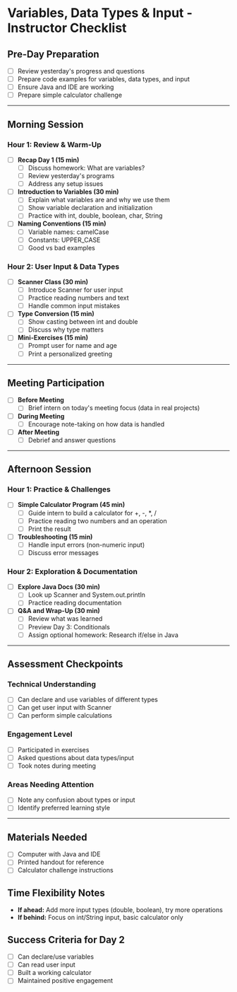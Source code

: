 # Variables, Data Types & Input - Instructor Checklist

## Pre-Day Preparation
- [ ] Review yesterday's progress and questions
- [ ] Prepare code examples for variables, data types, and input
- [ ] Ensure Java and IDE are working
- [ ] Prepare simple calculator challenge

---

## Morning Session

### Hour 1: Review & Warm-Up
- [ ] **Recap Day 1 (15 min)**
    - [ ] Discuss homework: What are variables?
    - [ ] Review yesterday's programs
    - [ ] Address any setup issues

- [ ] **Introduction to Variables (30 min)**
    - [ ] Explain what variables are and why we use them
    - [ ] Show variable declaration and initialization
    - [ ] Practice with int, double, boolean, char, String

- [ ] **Naming Conventions (15 min)**
    - [ ] Variable names: camelCase
    - [ ] Constants: UPPER_CASE
    - [ ] Good vs bad examples

### Hour 2: User Input & Data Types
- [ ] **Scanner Class (30 min)**
    - [ ] Introduce Scanner for user input
    - [ ] Practice reading numbers and text
    - [ ] Handle common input mistakes

- [ ] **Type Conversion (15 min)**
    - [ ] Show casting between int and double
    - [ ] Discuss why type matters

- [ ] **Mini-Exercises (15 min)**
    - [ ] Prompt user for name and age
    - [ ] Print a personalized greeting

---

## Meeting Participation
- [ ] **Before Meeting**
    - [ ] Brief intern on today's meeting focus (data in real projects)
- [ ] **During Meeting**
    - [ ] Encourage note-taking on how data is handled
- [ ] **After Meeting**
    - [ ] Debrief and answer questions

---

## Afternoon Session

### Hour 1: Practice & Challenges
- [ ] **Simple Calculator Program (45 min)**
    - [ ] Guide intern to build a calculator for +, -, *, /
    - [ ] Practice reading two numbers and an operation
    - [ ] Print the result

- [ ] **Troubleshooting (15 min)**
    - [ ] Handle input errors (non-numeric input)
    - [ ] Discuss error messages

### Hour 2: Exploration & Documentation
- [ ] **Explore Java Docs (30 min)**
    - [ ] Look up Scanner and System.out.println
    - [ ] Practice reading documentation

- [ ] **Q&A and Wrap-Up (30 min)**
    - [ ] Review what was learned
    - [ ] Preview Day 3: Conditionals
    - [ ] Assign optional homework: Research if/else in Java

---

## Assessment Checkpoints
### Technical Understanding
- [ ] Can declare and use variables of different types
- [ ] Can get user input with Scanner
- [ ] Can perform simple calculations

### Engagement Level
- [ ] Participated in exercises
- [ ] Asked questions about data types/input
- [ ] Took notes during meeting

### Areas Needing Attention
- [ ] Note any confusion about types or input
- [ ] Identify preferred learning style

---

## Materials Needed
- [ ] Computer with Java and IDE
- [ ] Printed handout for reference
- [ ] Calculator challenge instructions

## Time Flexibility Notes
- **If ahead:** Add more input types (double, boolean), try more operations
- **If behind:** Focus on int/String input, basic calculator only

## Success Criteria for Day 2
- [ ] Can declare/use variables
- [ ] Can read user input
- [ ] Built a working calculator
- [ ] Maintained positive engagement